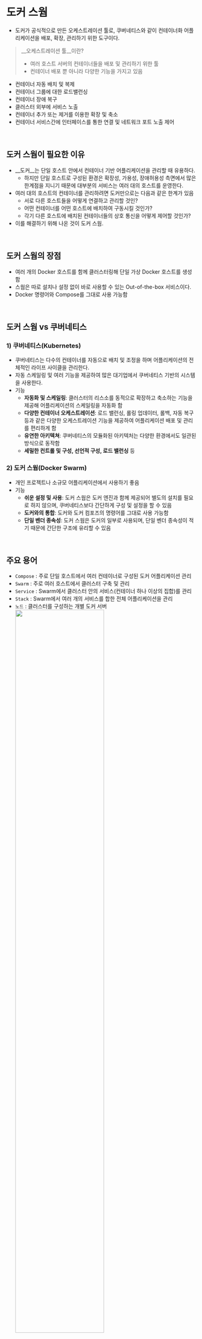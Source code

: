 # 도커 스웜
- 도커가 공식적으로 만든 오케스트레이션 툴로, 쿠버네티스와 같이 컨테이너화 어플리케이션을 배포, 확장, 관리하기 위한 도구이다.

>__오케스트레이션 툴__이란?
>  - 여러 호스트 서버의 컨테이너들을 배포 및 관리하기 위한 툴
>  - 컨테이너 배포 뿐 아니라 다양한 기능을 가지고 있음
   - 컨테이너 자동 배치 및 복제
   - 컨테이너 그룹에 대한 로드밸런싱
   - 컨테이너 장애 복구
   - 클러스터 외부에 서비스 노출
   - 컨테이너 추가 또는 제거를 이용한 확장 및 축소
   - 컨테이너 서비스간에 인터페이스를 통한 연결 및 네트워크 포트 노출 제어
   
<br>

## 도커 스웜이 필요한 이유
- __도커__는 단일 호스트 안에서 컨테이너 기반 어플리케이션을 관리할 때 유용하다.
  - 하지만 단일 호스트로 구성된 환경은 확장성, 가용성, 장애허용성 측면에서 많은 한계점을 지니기 때문에 대부분의 서비스는 여러 대의 호스트를 운영한다.
- 여러 대의 호스트의 컨테이너를 관리하려면 도커만으로는 다음과 같은 한계가 있음
  - 서로 다른 호스트들을 어떻게 연결하고 관리할 것인?
  - 어떤 컨테이너를 어떤 호스트에 배치하여 구동시킬 것인가?
  - 각기 다른 호스트에 배치된 컨테이너들의 상호 통신을 어떻게 제어할 것인가?
- 이를 해결하기 위해 나온 것이 도커 스웜.
<br>

## 도커 스웜의 장점
- 여러 개의 Docker 호스트를 함께 클러스터링해 단일 가상 Docker 호스트를 생성함
- 스웜은 따로 설치나 설정 없이 바로 사용할 수 있는 Out-of-the-box 서비스이다.
- Docker 명령어와 Compose를 그대로 사용 가능함
<br>

## 도커 스웜 vs 쿠버네티스
### 1) 쿠버네티스(Kubernetes)
- 쿠버네티스는 다수의 컨테이너를 자동으로 배치 및 조정을 하며 어플리케이션의 전체적인 라이프 사이클을 관리한다.
- 자동 스케일링 및 여러 기능을 제공하여 많은 대기업에서 쿠버네티스 기반의 시스템을 사용한다.
- 기능
  - __자동화 및 스케일링__: 클러스터의 리스소를 동적으로 확장하고 축소하는 기능을 제공해 어플리케이션의 스케일링을 자동화 함
  - __다양한 컨테이너 오케스트레이션__: 로드 밸런싱, 롤링 업데이터, 롤백, 자동 복구 등과 같은 다양한 오케스트레이션 기능을 제공하여 어플리케이션 배포 및 관리를 편리하게 함
  - __유연한 아키텍쳐__: 쿠버네티스의 모듈화된 아키텍처는 다양한 환경에서도 일관된 방식으로 동작함
  - __세밀한 컨트롤 및 구성, 선언적 구성, 로드 밸런싱__ 등
  
### 2) 도커 스웜(Docker Swarm)
- 개인 프로젝트나 소규모 어플리케이션에서 사용하기 좋음
- 기능
  - __쉬운 설정 및 사용__: 도커 스웜은 도커 엔진과 함께 제공되어 별도의 설치를 필요로 하지 않으며, 쿠버네티스보다 간단하게 구성 및 설정을 할 수 있음
  - __도커와의 통합__: 도커와 도커 컴포즈의 명령어를 그대로 사용 가능함
  - __단일 벤더 종속성__: 도커 스웜은 도커의 일부로 사용되며, 단일 벤더 종속성이 적기 때문에 간단한 구조에 유리할 수 있음
<br>

## 주요 용어
- `Compose` : 주로 단일 호스트에서 여러 컨테이너로 구성된 도커 어플리케이션 관리
- `Swarm` : 주로 여러 호스트에서 클러스터 구축 및 관리
- `Service` : Swarm에서 클러스터 안의 서비스(컨테이너 하나 이상의 집합)를 관리
- `Stack` : Swarm에서 여러 개의 서비스를 합한 전체 어플리케이션을 관리
- `노드` : 클러스터를 구성하는 개별 도커 서버
  <img src = https://velog.velcdn.com/images/choon0414/post/f9a65395-c057-4aa9-b783-955c0d6f0cd2/image.png width = "70%">
  - `매니저 노드` : 클러스터 관리와 컨테이너 오케스트레이션을 담당하는 노드
    - 쿠버네티스 `마스터 노드`와의 차이점은, 도커 스웜의 `매니저 노드`는 기본적으로 `워커 노드`의 역할도 같이 수행할 수 있다는 점이다.
  - `워커 노드` : 컨테이너 기반 `Service`들이 실제 구동되는 노드
<br>

## 도커 스웜 활성화
- 도커 스웜 확인
  ```
  docker info | grep Swarm
  ```
  <img src = https://velog.velcdn.com/images/choon0414/post/272d1cdd-3b72-41df-9e3d-55c8dca4d8bd/image.png>
  
  - 별도의 설치 없이도 도커 엔진 자체에 내장되어 있어서 이를 확인할 수 있다. 이제 이걸 설정을 통해 활성화 시키면 사용이 가능하다.
- 매니저 노드로 사용할 서버에서 스웜 클러스터 시작
  - 매니저 노드: 어플리케이션 서버(3.35.0.158)
  - 워커 노드: DB 서버(3.36.123.32)
  ```
  docker swarm init --advertise-addr 3.35.0.158
  ```
  <img src = https://velog.velcdn.com/images/choon0414/post/cb8b65a2-5ce9-4a78-9563-62c504f4e8bf/image.png>
  
  - 다른 서버에서 해당 클러스터에 새로운 워커 노드를 추가할 때 --token의 비밀키를 입력하면 된다.
- 매니저 노드가 있는 서버의 인바운드 규칙에 2377 포트번호를 추가한다.
  <img src = https://velog.velcdn.com/images/choon0414/post/b976540e-1106-4685-ae73-767fc16d3f1e/image.png>

- 워커 노드로 사용할 서버에서 클러스터에 추가
  ```
  docker swarm join --token [비밀키] [매니저노드 IP]:2377
  ```
  <img src = https://velog.velcdn.com/images/choon0414/post/065fb296-d962-47af-832a-3f0cdcb00e87/image.png>

- 매니저 노드가 있는 서버에서 워커 노드 추가가 잘 되었는지 확인할 수 있다.
  ```
  docker node ls
  ```
  <img src = https://velog.velcdn.com/images/choon0414/post/d18b121f-b7bc-4c9d-8d01-0f32039b4b30/image.png>


--- 

#### [참고자료]
[Docker Swarm이란](https://honggg0801.tistory.com/22)
[Docker Swarm의 주요 용어, 활성화 방법 및 노드(Node) 관리법 살펴보기](https://seongjin.me/docker-swarm-introduction-nodes/)
[[Kubernetes]: 왜 쿠버네티스인가? Docker Swarm과의 차이는?](https://varconst.com/kubernetes_vs_docker_swarm/)
[{개발자}로 자라기 – 쿠버네티스, 왜 배워야 할까?](https://blog.goorm.io/kdt_kubernetes/)
[[Docker] Docker Swarm Cluster 생성](https://jojaeng2.tistory.com/46)
[도커 스웜 배포](https://battlecook.github.io/2021/05/30/deploy-in-docker-swarm.html)
